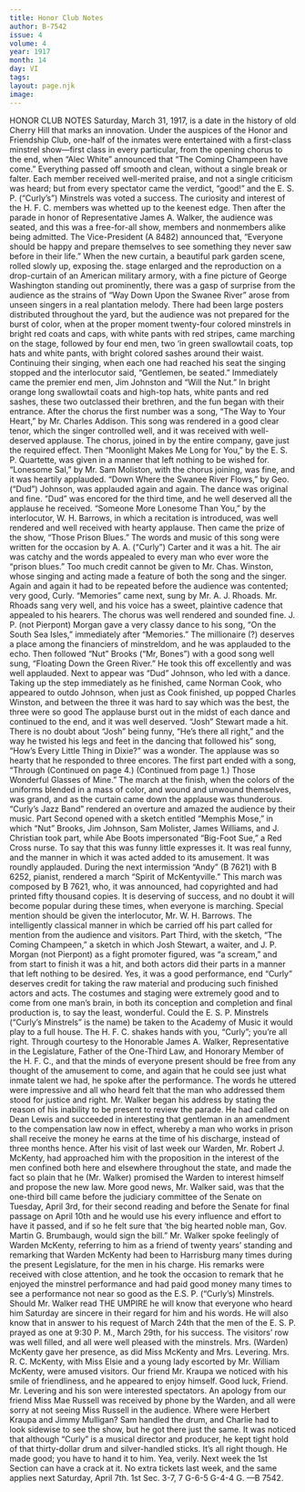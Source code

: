 ```yaml
---
title: Honor Club Notes
author: B-7542
issue: 4
volume: 4
year: 1917
month: 14
day: VI
tags:
layout: page.njk
image:
---
```

HONOR CLUB NOTES    Saturday, March 31, 1917, is a date in the history of old Cherry Hill that marks an innovation. Under the auspices of the Honor and Friendship Club, one-half of the inmates were entertained with a first-class minstrel show—first class in every particular, from the opening chorus to the end, when “Alec White” announced that “The Coming Champeen have come.” Everything passed off smooth and clean, without a single break or falter. Each member received well-merited praise, and not a single criticism was heard; but from every spectator came the verdict, “good!” and the E. S. P. (“Curly’s”) Minstrels was voted a success. The curiosity and interest of the H. F. C. members was whetted up to the keenest edge.       Then after the parade in honor of Representative James A. Walker, the audience was seated, and this was a free-for-all show, members and nonmembers alike being admitted. The Vice-President (A 8482) announced that, “Everyone should be happy and prepare themselves to see something they never saw before in their life.”       When the new curtain, a beautiful park garden scene, rolled slowly up, exposing the. stage enlarged and the reproduction on a drop-curtain of an American military armory, with a fine picture of George Washington standing out prominently, there was a gasp of surprise from the audience as the strains of “Way Down Upon the Swanee River” arose from unseen singers in a real plantation melody.       There had been large posters distributed throughout the yard, but the audience was not prepared for the burst of color, when at the proper moment twenty-four colored minstrels in bright red coats and caps, with white pants with red stripes, came marching on the stage, followed by four end men, two ‘in green swallowtail coats, top hats and white pants, with bright colored sashes around their waist.       Continuing their singing, when each one had reached his seat the singing stopped and the interlocutor said, “Gentlemen, be seated.” Immediately came the premier end men, Jim Johnston and “Will the Nut.” In bright orange long swallowtail coats and high-top hats, white pants and red sashes, these two outclassed their brethren, and the fun began with their entrance. After the chorus the first number was a song, “The Way to Your Heart,” by Mr. Charles Addison.       This song was rendered in a good clear tenor, which the singer controlled well, and it was received with well-deserved applause. The chorus, joined in by the entire company, gave just the required effect.       Then “Moonlight Makes Me Long for You,” by the E. S. P. Quartette, was given in a manner that left nothing to be wished for. “Lonesome Sal,” by Mr. Sam Moliston, with the chorus joining, was fine, and it was heartily applauded.       “Down Where the Swanee River Flows,” by Geo. (“Dud”) Johnson, was applauded again and again. The dance was original and fine. “Dud” was encored for the third time, and he well deserved all the applause he received.       “Someone More Lonesome Than You,” by the interlocutor, W. H. Barrows, in which a recitation is introduced, was well rendered and well received with hearty applause.       Then came the prize of the show, “Those Prison Blues.” The words and music of this song were written for the occasion by A. A. (“Curly”) Carter and it was a hit. The air was catchy and the words appealed to every man who ever wore the “prison blues.” Too much credit cannot be given to Mr. Chas. Winston, whose singing and acting made a feature of both the song and the singer. Again and again it had to be repeated before the audience was contented; very good, Curly.       “Memories” came next, sung by Mr. A. J. Rhoads. Mr. Rhoads sang very well, and his voice has a sweet, plaintive cadence that appealed to his hearers. The chorus was well rendered and sounded fine. J. P. (not Pierpont) Morgan gave a very classy dance to his song, “On the South Sea Isles,” immediately after “Memories.” The millionaire (?) deserves a place among the financiers of minstreldom, and he was applauded to the echo.       Then followed “Nut” Brooks (“Mr, Bones”) with a good song well sung, “Floating Down the Green River.” He took this off excellently and was well applauded.       Next to appear was “Dud” Johnson, who led with a dance. Taking up the step immediately as he finished, came Norman Cook, who appeared to outdo Johnson, when just as Cook finished, up popped Charles Winston, and between the three it was hard to say which was the best, the three were so good The applause burst out in the midst of each dance and continued to the end, and it was well deserved.       “Josh” Stewart made a hit. There is no doubt about “Josh” being funny, “He’s there all right,” and the way he twisted his legs and feet in the dancing that followed his” song, “How’s Every Little Thing in Dixie?” was a wonder. The applause was so hearty that he responded to three encores.       The first part ended with a song, “Through    (Continued on page 4.)       (Continued from page 1.)   Those Wonderful Glasses of Mine.”       The march at the finish, when the colors of the uniforms blended in a mass of color, and wound and unwound themselves, was grand, and as the curtain came down the applause was thunderous.       “Curly’s Jazz Band” rendered an overture and amazed the audience by their music.       Part Second opened with a sketch entitled “Memphis Mose,” in which “Nut” Brooks, Jim Johnson, Sam Molister, James Williams, and J. Christian took part, while Abe Boots impersonated “Big-Foot Sue,” a Red Cross nurse.       To say that this was funny little expresses it. It was real funny, and the manner in which it was acted added to its amusement. It was roundly applauded.       During the next intermission “Andy” (B 7621) with B 6252, pianist, rendered a march “Spirit of McKentyville.” This march was composed by B 7621, who, it was announced, had copyrighted and had printed fifty thousand copies. It is deserving of success, and no doubt it will become popular during these times, when everyone is marching.       Special mention should be given the interlocutor, Mr. W. H. Barrows. The intelligently classical manner in which be carried off his part called for mention from the audience and visitors.       Part Third, with the sketch, “The Coming Champeen,” a sketch in which Josh Stewart, a waiter, and J. P. Morgan (not Pierpont) as a fight promoter figured, was “a scream,” and from start to finish it was a hit, and both actors did their parts in a manner that left nothing to be desired. Yes, it was a good performance, end “Curly” deserves credit for taking the raw material and producing such finished actors and acts. The costumes and staging were extremely good and to come from one man’s brain, in both its conception and completion and final production is, to say the least, wonderful.       Could the E. S. P. Minstrels (“Curly’s Minstrels” is the name) be taken to the Academy of Music it would play to a full house. The H. F. C. shakes hands with you, “Curly”; you’re all right.       Through courtesy to the Honorable James A. Walker, Representative in the Legislature, Father of the One-Third Law, and Honorary Member of the H. F. C., and that the minds of everyone present should be free from any thought of the amusement to come, and again that he could see just what inmate talent we had, he spoke after the performance. The words he uttered were impressive and all who heard felt that the man who addressed them stood for justice and right.       Mr. Walker began his address by stating the reason of his inability to be present to review the parade. He had called on Dean Lewis and succeeded in interesting that gentleman in an amendment to the compensation law now in effect, whereby a man who works in prison shall receive the money he earns at the time of his discharge, instead of three months hence. After his visit of last week our Warden, Mr. Robert J. McKenty, had approached him with the proposition in the interest of the men confined both here and elsewhere throughout the state, and made the fact so plain that he (Mr. Walker) promised the Warden to interest himself and propose the new law. More good news, Mr. Walker said, was that the one-third bill came before the judiciary committee of the Senate on Tuesday, April 3rd, for their second reading and before the Senate for final passage on April 10th and he would use his every influence and effort to have it passed, and if so he felt sure that ‘the big hearted noble man, Gov. Martin G. Brumbaugh, would sign the bill.”       Mr. Walker spoke feelingly of Warden McKenty, referring to him as a friend of twenty years’ standing and remarking that Warden McKenty had been to Harrisburg many times during the present Legislature, for the men in his charge. His remarks were received with close attention, and he took the occasion to remark that he enjoyed the minstrel performance and had paid good money many times to see a performance not near so good as the E.S. P. (“Curly’s) Minstrels. Should Mr. Walker read THE UMPIRE he will know that everyone who heard him Saturday are sincere in their regard for him and his words. He will also know that in answer to his request of March 24th that the men of the E. S. P. prayed as one at 9:30 P. M., March 29th, for his success.       The visitors’ row was well filled, and all were well pleased with the minstrels.       Mrs. (Warden) McKenty gave her presence, as did Miss McKenty and Mrs. Levering. Mrs. R. C. McKenty, with Miss Elsie and a young lady escorted by Mr. William McKenty, were amused visitors.       Our friend Mr. Kraupa we noticed with his smile of friendliness, and he appeared to enjoy himself. Good luck, Friend.       Mr. Levering and his son were interested spectators. An apology from our friend Miss Mae Russell was received by phone by the Warden, and all were sorry at not seeing Miss Russell in the audience. Where were Herbert Kraupa and Jimmy Mulligan?       Sam handled the drum, and Charlie had to look sidewise to see the show, but he got there just the same. It was noticed that although “Curly” is a musical director and producer, he kept tight hold of that thirty-dollar drum and silver-handled sticks. It’s all right though. He made good; you have to hand it to him. Yea, verily.       Next week the 1st Section can have a crack at it. No extra tickets last week, and the same applies next Saturday, April 7th. 1st Sec. 3-7, 7 G-6-5 G-4-4 G.   —B 7542. 
